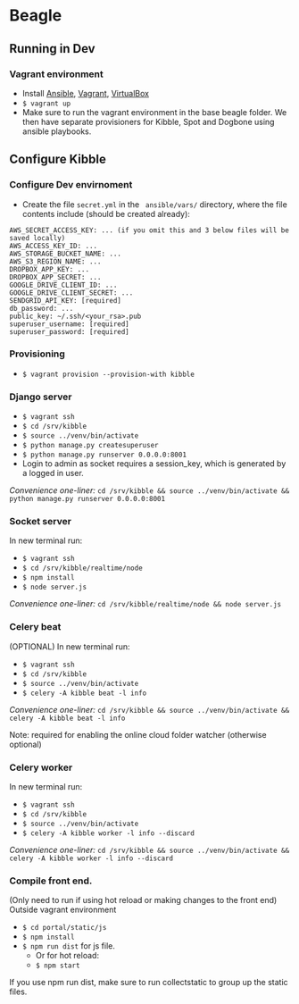 

# Beagle
## Running in Dev

### Vagrant environment
- Install [Ansible](https://docs.ansible.com/ansible/latest/installation_guide/index.html), [Vagrant](https://www.vagrantup.com/), [VirtualBox](https://www.virtualbox.org/)
- `$ vagrant up`
- Make sure to run the vagrant environment in the base beagle folder. We then have separate provisioners for Kibble, Spot and Dogbone using ansible playbooks.

## Configure Kibble
### Configure Dev envirnoment
- Create the file `secret.yml` in the ` ansible/vars/` directory, where the file contents include (should be created already):

```
AWS_SECRET_ACCESS_KEY: ... (if you omit this and 3 below files will be saved locally)
AWS_ACCESS_KEY_ID: ...
AWS_STORAGE_BUCKET_NAME: ...
AWS_S3_REGION_NAME: ...
DROPBOX_APP_KEY: ...
DROPBOX_APP_SECRET: ...
GOOGLE_DRIVE_CLIENT_ID: ...
GOOGLE_DRIVE_CLIENT_SECRET: ...
SENDGRID_API_KEY: [required]
db_password: ...
public_key: ~/.ssh/<your_rsa>.pub
superuser_username: [required]
superuser_password: [required]
```

### Provisioning
- `$ vagrant provision --provision-with kibble`

### Django server
- `$ vagrant ssh`
- `$ cd /srv/kibble`
- `$ source ../venv/bin/activate`
- `$ python manage.py createsuperuser`
- `$ python manage.py runserver 0.0.0.0:8001`
- Login to admin as socket requires a session_key, which is generated by a logged in user.

_Convenience one-liner:_ `cd /srv/kibble && source ../venv/bin/activate && python manage.py runserver 0.0.0.0:8001`

### Socket server
In new terminal run:
- `$ vagrant ssh`
- `$ cd /srv/kibble/realtime/node`
- `$ npm install`
- `$ node server.js`

_Convenience one-liner:_ `cd /srv/kibble/realtime/node && node server.js`

### Celery beat
(OPTIONAL)
In new terminal run:
- `$ vagrant ssh`
- `$ cd /srv/kibble`
- `$ source ../venv/bin/activate`
- `$ celery -A kibble beat -l info`

_Convenience one-liner:_ `cd /srv/kibble && source ../venv/bin/activate && celery -A kibble beat -l info`

Note: required for enabling the online cloud folder watcher (otherwise optional)

### Celery worker
In new terminal run:
- `$ vagrant ssh`
- `$ cd /srv/kibble`
- `$ source ../venv/bin/activate`
- `$ celery -A kibble worker -l info --discard`

_Convenience one-liner:_ `cd /srv/kibble && source ../venv/bin/activate && celery -A kibble worker -l info --discard`

### Compile front end.
(Only need to run if using hot reload or making changes to the front end)
Outside vagrant environment
- `$ cd portal/static/js`
- `$ npm install`
- `$ npm run dist` for js file.
    - Or for hot reload:
    - `$ npm start`

If you use npm run dist, make sure to run collectstatic to group up the static files.
